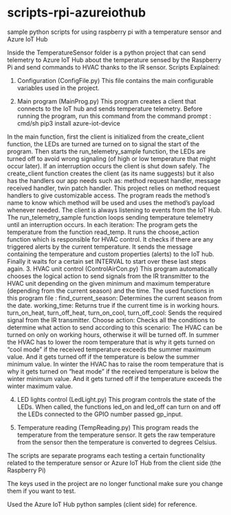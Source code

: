 # scripts-rpi-azureiothub
sample python scripts for using raspberry pi with a temperature sensor and Azure IoT Hub

Inside the TemperatureSensor folder is a python project that can send telemetry to Azure IoT Hub about the temperature sensed by the Raspberry Pi and send commands to HVAC thanks to the IR sensor.
Scripts Explained:
1. Configuration (ConfigFile.py)
This file contains the main configurable variables used in the project.

2. Main program (MainProg.py)
This program creates a client that connects to the IoT hub and sends temperature telemetry.
Before running the program, run this command from the command prompt :
cmd/sh pip3 install azure-iot-device

In the main function, first the client is initialized from the create_client function, the LEDs are turned are turned on to signal the start of the program.
Then starts the run_telemetry_sample function, the LEDs are turned off to avoid wrong signaling (of high or low temperature that might occur later).
If an interruption occurs the client is shut down safely.
The create_client function creates the client (as its name suggests) but it also has the handlers our app needs such as: method request handler, message received handler, twin patch handler.
This project relies on method request handlers to give customizable access. The program reads the method’s name to know which method will be used and uses the method’s payload whenever needed.
The client is always listening to events from the IoT Hub.
The run_telemetry_sample function loops sending temperature telemetry until an interruption occurs.
In each iteration:
 The program gets the temperature from the function read_temp.
 It runs the choose_action function which is responsible for HVAC control.
 It checks if there are any triggered alerts by the current temperature.
 It sends the message containing the temperature and custom properties (alerts) to the IoT hub.
 Finally it waits for a certain set INTERVAL to start over these last steps again.
3. HVAC unit control (ControlAirCon.py)
This program automatically chooses the logical action to send signals from the IR transmitter to the HVAC unit depending on the given minimum and maximum temperature (depending from the current season) and the time.
The used functions in this program file :
 find_current_season: Determines the current season from the date.
 working_time: Returns true if the current time is in working hours.
 turn_on_heat, turn_off_heat, turn_on_cool, turn_off_cool: Sends the required signal from the IR transmitter.
 Choose action: Checks all the conditions to determine what action to send according to this scenario:
The HVAC can be turned on only on working hours, otherwise it will be turned off. In summer the HVAC has to lower the room temperature that is why it gets turned on “cool mode” if the received temperature exceeds the summer maximum value. And it gets turned off if the temperature is below the summer minimum value. In winter the HVAC has to raise the room temperature that is why it gets turned on “heat mode” if the received temperature is below the winter minimum value. And it gets turned off if the temperature exceeds the winter maximum value.

4. LED lights control (LedLight.py)
This program controls the state of the LEDs.
When called, the functions led_on and led_off can turn on and off the LEDs connected to the GPIO number passed gp_input.

5. Temperature reading (TempReading.py)
This program reads the temperature from the temperature sensor.
It gets the raw temperature from the sensor then the temperature is converted to degrees Celsius.

The scripts are separate programs each testing a certain functionality related to the temperature sensor or Azure IoT Hub from the client side (the Raspberry Pi)

The keys used in the project are no longer functional make sure you change them if you want to test.

Used the Azure IoT Hub python samples (client side) for reference.
